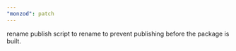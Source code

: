 ```yaml
---
"monzod": patch
---
```


rename publish script to rename to prevent publishing before the package is built.
